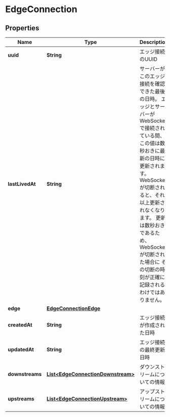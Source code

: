 

# EdgeConnection


## Properties

| Name | Type | Description | Notes |
|------------ | ------------- | ------------- | -------------|
|**uuid** | **String** | エッジ接続のUUID |  |
|**lastLivedAt** | **String** | サーバーがこのエッジ接続を確認できた最後の日時。 エッジとサーバーがWebSocketで接続されている間、この値は数秒おきに最新の日時に更新されます。 WebSocketが切断されると、それ以上更新されなくなります。 更新は数秒おきであるため、WebSocketが切断された場合に その切断の時刻が正確に記録されるわけではありません。 |  |
|**edge** | [**EdgeConnectionEdge**](EdgeConnectionEdge.md) |  |  |
|**createdAt** | **String** | エッジ接続が作成された日時 |  |
|**updatedAt** | **String** | エッジ接続の最終更新日時 |  |
|**downstreams** | [**List&lt;EdgeConnectionDownstream&gt;**](EdgeConnectionDownstream.md) | ダウンストリームについての情報 |  |
|**upstreams** | [**List&lt;EdgeConnectionUpstream&gt;**](EdgeConnectionUpstream.md) | アップストリームについての情報 |  |



